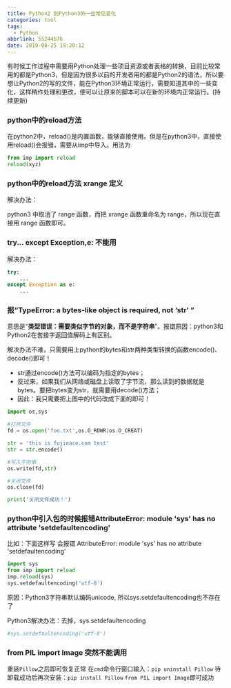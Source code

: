```yaml
---
title: Python2 到Python3的一些常见变化
categories: tool
tags:
  - Python
abbrlink: 55244b76
date: 2019-06-25 19:20:12
---
```


有时候工作过程中需要用Python处理一些项目资源或者表格的转换，目前比较常用的都是Python3，但是因为很多以前的开发者用的都是Python2的语法，所以要想让Python2的写的文件，能在Python3环境正常运行，需要知道其中的一些变化，这样稍作处理和更改，便可以让原来的脚本可以在新的环境内正常运行。(持续更新)

<!-- more -->

### python中的reload方法

在python2中，reload()是内置函数，能够直接使用。但是在python3中，直接使用reload()会报错，需要从imp中导入。用法为

```python
from imp import reload
reload(xyz)
```

### python中的reload方法 xrange 定义

解决办法：

python3 中取消了 range 函数，而把 xrange 函数重命名为 range，所以现在直接用 range 函数即可。

### try... except Exception,e: 不能用

解决办法：

```python
try:
    ...
except Exception as e:
    ...
```

### 报“TypeError: a bytes-like object is required, not ‘str’ ”

意思是“**类型错误：需要类似字节的对象，而不是字符串**”。报错原因：python3和Python2在套接字返回值解码上有区别。

解决办法不难，只需要用上python的bytes和str两种类型转换的函数encode()、decode()即可！

- str通过encode()方法可以编码为指定的bytes；
- 反过来，如果我们从网络或磁盘上读取了字节流，那么读到的数据就是bytes。要把bytes变为str，就需要用decode()方法；
- 因此：我只需要把上图中的代码改成下面的即可！

```python
import os,sys

#打开文件
fd = os.open('foo.txt',os.O_RDWR|os.O_CREAT)

str = 'this is fujieace.com test'
str = str.encode()

#写入字符串
os.write(fd,str)

#关闭文件
os.close(fd)

print('关闭文件成功！')
```

### python中引入包的时候报错AttributeError: module 'sys' has no attribute 'setdefaultencoding'

比如：下面这样写 会报错 AttributeError: module 'sys' has no attribute 'setdefaultencoding'

```python
import sys
from imp import reload
imp.reload(sys)
sys.setdefaultencoding('utf-8')
```

原因：Python3字符串默认编码unicode, 所以sys.setdefaultencoding也不存在了

Python3解决办法：去掉，sys.setdefaultencoding

```python
#sys.setdefaultencoding('utf-8')
```



### from PIL import Image 突然不能调用

重装`Pillow`之后即可恢复正常
在`cmd`命令行窗口输入：`pip uninstall Pillow`
待卸载成功后再次安装：`pip install Pillow`
`from PIL import Image`即可成功

